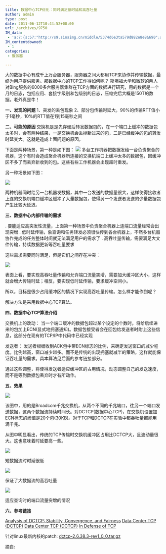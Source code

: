 ```yaml
---
title: 数据中心TCP优化：同时满足低时延和高吞吐量
author: admin
type: post
date: 2011-06-12T10:44:52+00:00
url: /archives/9750
IM_data:
 - 'a:7:{s:57:"http://s9.sinaimg.cn/middle/5374d6e3ta579d882e8e8&690";s:57:"http://blog.haohtml.com/wp-content/uploads/2011/06/e3c1b.";s:57:"http://s4.sinaimg.cn/middle/5374d6e3ta57b0c8bf3a3&690";s:57:"http://blog.haohtml.com/wp-content/uploads/2011/06/4ce66.";s:58:"http://s12.sinaimg.cn/middle/5374d6e3ta57b3a34833b&690";s:57:"http://blog.haohtml.com/wp-content/uploads/2011/06/6106f.";s:57:"http://s9.sinaimg.cn/middle/5374d6e3ta57ba9de10d8&690";s:57:"http://blog.haohtml.com/wp-content/uploads/2011/06/c62c3.";s:58:"http://s14.sinaimg.cn/middle/5374d6e3ta57ca2034ecd&690";s:57:"http://blog.haohtml.com/wp-content/uploads/2011/06/56f41.";s:58:"http://s14.sinaimg.cn/middle/5374d6e3ta57ca6a9768d&690";s:57:"http://blog.haohtml.com/wp-content/uploads/2011/06/0e5d1.";s:58:"http://s16.sinaimg.cn/middle/5374d6e3ta57caa41b25f&690";s:57:"http://blog.haohtml.com/wp-content/uploads/2011/06/13ac0.";}'
IM_contentdowned:
 - 1
categories:
 - 服务器

---
```

大的数据中心有成千上万台服务器，服务器之间大都用TCP来协作并传输数据，最终为用户提供服务。那数据中心的TCP工作得如何呢？ 斯坦福大学和微软的两人对Bing服务的6000多台服务器集群在TCP方面的数据进行研究，用的数据是一个月的日志，包括应用、套接字级别和包级别的日志，压缩完后大概是150T的数据。老外真是牛！

**一、发现的问题**
1、突发的丢包现象
2、部分包传输时延大，90%的传输RTT值小于1毫秒，10%的RTT值在1到15毫秒之间

**二、可能的原因**
交换机是是先存储后转发数据包的，在一个端口上缓冲的数据包太多时，会有两种结果，一是交换机会丢掉新过来的包，二是已经缓冲的包的转发时延变大。这就是造成上面问题的原因。

下面是两种场景，第一种是如下图：
[![](http://blog.haohtml.com/wp-content/uploads/2011/06/tcp_worker1-300x198.png)][1]
多台工作机器把数据发给一台负责聚合的机器，这个有时会造成聚合机器所连接的交换机端口上缓冲太多的数据包，因缓冲区不多了而丢弃新收到的包。这些有些工作机器会出现超时重发。

另一种场景如下图：

[![](http://blog.haohtml.com/wp-content/uploads/2011/06/tcp_send_receiver2.png)][2]

两种机器同时给另一台机器发数据，其中一台发送的数据量很大，这样使得接收者上连的交换机端口缓冲区缓冲了大量数据包，使得另一个发送者发送的少量数据包产生比较大延迟。

**三、数据中心内部传输的需求**

. 要能适应高突发性流量，上面第一种场景中负责聚合机器上连端口流量经常会出现突增
. 低时延传输，象查询和任务转发必须很快传到各台机器上，不然多台机器协作完成的任务整体时间就无法满足用户的需求了
. 高吞吐量传输，需要满足大文件传输，持续数据更新等吞吐量要求

这些需求需要同时满足，但是它们之间存在冲突：

[![](http://blog.haohtml.com/wp-content/uploads/2011/06/tcp_buffers.png)][3]

表面上看，要实现高吞吐量传输和允许端口流量突增，需要加大缓冲区大小，这样就会增大传输时延；相反，要实现低时延传输，要求缓冲空间小。

所以，目标是很少占用缓冲区的情况下实现高吞吐量传输。怎么样才能作到呢？

解决方法是采用数据中心TCP算法。

**四、数据中心TCP算法介绍**

交换机上的改动：
当一个端口缓冲的数据包超过某个设定的个数时，将给后续进来的包加上ECN(显式地拥塞通知)。数据包接受者会在回包给发送者时附上这些信息，这部分在现有的TCP/IP中代码中已经实现

发送者：
发送者根椐收到ACK包中带ECN标志的比例，来确定发送窗口的减少程度。比例越高，窗口减少越多。而不是传统的出现拥塞就减半的策略。这样就能保证吞吐量的需求。具本算法见后面的参考链接部分。

通过这些调整，将使得发送者适应缓冲区的占用情况，动态调整自己的发送速度，而不是等到数据包丢弃时才有所动作。

**五、效果**

[![](http://blog.haohtml.com/wp-content/uploads/2011/06/tcp_queue.png)][4][
][5]

该图中，用的是Broadcom千兆交换机，从两个不同的千兆端口，往另一个端口发送数据，这两个数据流持续时间长。对DCTCP(数据中心TCP)，在交换机设置加ECN标志的阀值是20个包(30KB)。对于TCP和DCTCP在实验中都吞吐量都能用满千兆。

从图中明显看出，传统的TCP传输时交换机缓冲区占用比DCTCP大，且波动量很大。这也意味着时延要高一些。

[![](http://blog.haohtml.com/wp-content/uploads/2011/06/tcp_query-flows-2.png)][5][
][6]

短数据流时时延很低

[![](http://blog.haohtml.com/wp-content/uploads/2011/06/tcp_query-flows-1.png)][6]

保证了大数据流的高吞吐量

[![](http://blog.haohtml.com/wp-content/uploads/2011/06/tcp_query-flows-0.png)][7]

适应查询时的端口流量突增的情况

**六、参考链接**

[Analysis of DCTCP: Stability, Convergence, and Fairness](http://www.stanford.edu/~alizade/Site/DCTCP_files/dctcp_analysis-full.pdf) [Data Center TCP (DCTCP)](http://www.stanford.edu/~alizade/Site/DCTCP_files/dctcp-final.pdf) [Data Center TCP (DCTCP)](http://www.stanford.edu/~alizade/Site/DCTCP_files/DCTCP-talk.pptx) [In Defense of TCP](http://www.stanford.edu/~alizade/Site/DCTCP_files/train-wrecks-BalajiPrabhakar_1.ppt)

针对linux最新内核的patch: [dctcp-2.6.38.3-rev1_0_0.tar.gz](http://www.stanford.edu/~alizade/Site/DCTCP_files/dctcp-2.6.38.3-rev1_0_0.tar.gz)

摘自:

 [1]: http://blog.haohtml.com/wp-content/uploads/2011/06/tcp_worker1.png
 [2]: http://blog.haohtml.com/wp-content/uploads/2011/06/tcp_send_receiver2.png
 [3]: http://blog.haohtml.com/wp-content/uploads/2011/06/tcp_buffers.png
 [4]: http://blog.haohtml.com/wp-content/uploads/2011/06/tcp_queue.png
 [5]: http://blog.haohtml.com/wp-content/uploads/2011/06/tcp_query-flows-2.png
 [6]: http://blog.haohtml.com/wp-content/uploads/2011/06/tcp_query-flows-1.png
 [7]: http://blog.haohtml.com/wp-content/uploads/2011/06/tcp_query-flows-0.png